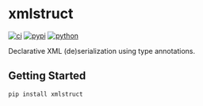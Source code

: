 # xmlstruct

[![ci](https://github.com/flxbe/xmlstruct/actions/workflows/ci.yml/badge.svg)](https://github.com/flxbe/xmlstruct/actions/workflows/ci.yml)
[![pypi](https://img.shields.io/pypi/v/xmlstruct)](https://pypi.org/project/xmlstruct/)
[![python](https://img.shields.io/pypi/pyversions/xmlstruct)](https://img.shields.io/pypi/pyversions/xmlstruct)

<!-- start elevator-pitch -->

Declarative XML (de)serialization using type annotations.

<!-- end elevator-pitch -->

## Getting Started

<!-- start quickstart -->

```bash
pip install xmlstruct
```
